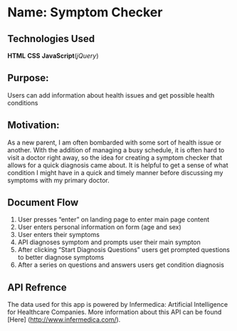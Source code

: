 # Name: Symptom Checker


## Technologies Used
 **HTML**
 **CSS**
 **JavaScript**(*jQuery*)

## Purpose:

Users can add information about health issues and get possible health conditions

## Motivation:

As a new parent, I am often bombarded with some sort of health issue or another. With the addition of managing a busy schedule, it is often hard to visit a doctor right away, so the idea for creating a symptom checker that allows for a quick diagnosis came about. It is helpful to get a sense of what condition I might have in a quick and timely manner before discussing my symptoms with my primary doctor.

## Document Flow

1) User presses “enter” on landing page to enter main page content
2) User enters personal information on form (age and sex)
3) User enters their symptoms
4) API diagnoses symptom and prompts user their main sympton
5) After clicking “Start Diagnosis Questions” users get prompted questions to better diagnose symptoms
6) After a series on questions and answers users get condition diagnosis

## API Refrence

The data used for this app is powered by Infermedica: Artificial Intelligence for Healthcare Companies.
More information about this API can be found [Here] (http://www.infermedica.com/).
